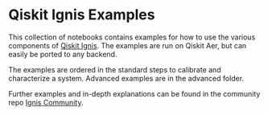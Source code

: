 # Qiskit Ignis Examples

This collection of notebooks contains examples for how to use the various 
components of [Qiskit Ignis](https://github.com/Qiskit/qiskit-ignis). 
The examples are run on Qiskit Aer, but can easily be ported to any backend.

The examples are ordered in the standard steps to calibrate and characterize
a system. Advanced examples are in the advanced folder.

Further examples and in-depth explanations can be found in the community repo
[Ignis Community](https://github.com/Qiskit/qiskit-community-tutorials/tree/master/ignis).
